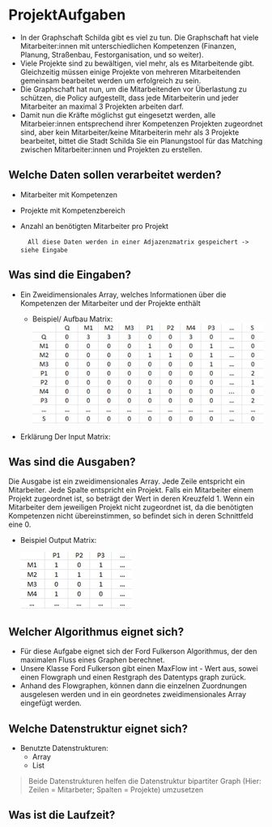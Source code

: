 # ProjektAufgaben

- In der Graphschaft Schilda gibt es viel zu tun. Die Graphschaft hat
  viele Mitarbeiter:innen mit unterschiedlichen Kompetenzen (Finanzen,
  Planung, Straßenbau, Festorganisation, und so weiter).
- Viele Projekte sind zu bewältigen, viel mehr, als es Mitarbeitende gibt.
  Gleichzeitig müssen einige Projekte von mehreren Mitarbeitenden
  gemeinsam bearbeitet werden um erfolgreich zu sein.
- Die Graphschaft hat nun, um die Mitarbeitenden vor Überlastung zu
  schützen, die Policy aufgestellt, dass jede Mitarbeiterin und jeder
  Mitarbeiter an maximal 3 Projekten arbeiten darf.
- Damit nun die Kräfte möglichst gut eingesetzt werden, alle
  Mitarbeier:innen entsprechend ihrer Kompetenzen Projekten
  zugeordnet sind,  aber kein Mitarbeiter/keine Mitarbeiterin mehr als 3
  Projekte bearbeitet, bittet die Stadt Schilda Sie ein Planungstool für
  das Matching zwischen Mitarbeiter:innen und Projekten zu erstellen.

  
## Welche Daten sollen verarbeitet werden?

- Mitarbeiter mit Kompetenzen
- Projekte mit Kompetenzbereich 
- Anzahl an benötigten Mitarbeiter pro Projekt 

        All diese Daten werden in einer Adjazenzmatrix gespeichert -> siehe Eingabe 

## Was sind die Eingaben? 
  - Ein Zweidimensionales Array, welches Informationen über die Kompetenzen der Mitarbeiter und der Projekte enthält
    - Beispiel/ Aufbau Matrix:
      ![img_1.png](img_1.png)
        
  - Erklärung Der Input Matrix: 
 

## Was sind die Ausgaben?

Die Ausgabe ist ein zweidimensionales Array. Jede Zeile entspricht ein Mitarbeiter. Jede Spalte entspricht ein Projekt. 
Falls ein Mitarbeiter einem Projekt zugeordnet ist, so beträgt der Wert in deren Kreuzfeld 1. Wenn ein Mitarbeiter dem jeweiligen Projekt nicht zugeordnet ist, da die benötigten Kompetenzen nicht übereinstimmen, so befindet sich in deren Schnittfeld eine 0.
- Beispiel Output Matrix: 

    ![img_2.png](img_2.png)

## Welcher Algorithmus eignet sich?

- Für diese Aufgabe eignet sich der Ford Fulkerson Algorithmus, der den maximalen Fluss eines Graphen berechnet. 
- Unsere Klasse Ford Fulkerson gibt einen MaxFlow int - Wert aus, sowei einen Flowgraph und einen Restgraph des Datentyps graph zurück.
- Anhand des Flowgraphen, können dann die einzelnen Zuordnungen ausgelesen werden und in ein geordnetes zweidimensionales Array eingefügt werden. 
## Welche Datenstruktur eignet sich?
- Benutzte Datenstrukturen: 
  - Array
  - List
> Beide Datenstrukturen helfen die Datenstruktur bipartiter Graph (Hier: Zeilen = Mitarbeter; Spalten = Projekte) umzusetzen

## Was ist die Laufzeit?


